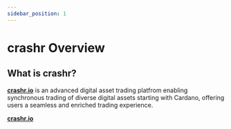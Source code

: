 ```yaml
---
sidebar_position: 1
---
```


# crashr Overview

## What is crashr?

**[crashr.io](https://crashr.io)** is an advanced digital asset trading platfrom enabling synchronous trading of diverse digital assets starting with Cardano, offering users a seamless and enriched trading experience. 

**[crashr.io](https://crashr.io)** 


